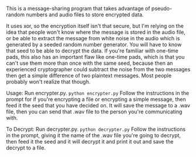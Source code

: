 This is a message-sharing program that takes advantage of pseudo-random numbers and audio files to store encrypted data.

It uses xor, so the encryption itself isn't that secure, but I'm relying on the idea that people won't know where the message is stored in the audio file, or be able to extract the message from white noise in the audio which is generated by a seeded random number generator. You will have to know that seed to be able to decrypt the data. If you're familiar with one-time pads, this also has an important flaw like one-time pads, which is that you can't use them more than once with the same seed, because then an experienced cryptographer could subtract the noise from the two messages then get a simple difference of two plaintext messages. Most people probably won't realize that though. 

Usage:
Run encrypter.py. `python encrypter.py`
Follow the instructions in the prompt for if you're encrypting a file or encrypting a simple message, then feed it the seed that you have decided on. It will save the message to a .wav file, then you can send that .wav file to the person you're communicating with.

To Decrypt:
Run decrypter.py. `python decrypter.py`
Follow the instructions in the prompt, giving it the name of the .wav file you're going to decrypt, then feed it the seed and it will decrypt it and print it out and save the decrypt to a file.

